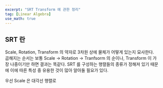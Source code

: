 ```yaml
---
excerpt: "SRT Transform 에 관한 정리"
tag: [Linear Algebra]
use_math: true
---
```


## SRT 란

Scale, Rotation, Transform 의 약자로 3차원 상에 물체가 어떻게 있는지 묘사한다. 곱해지는 순서는 보통 Scale -> Rotation -> Tranfsorm 의 순이나, Transform 이 가장 나중이기만 하면 결과는 똑같다. SRT 를 구성하는 행렬들의 종류가 정해져 있기 때문에 이에 따른 특성 중 유용한 것이 많아 알아둘 필요가 있다.

우선 Scale 은 대각선 행렬로 